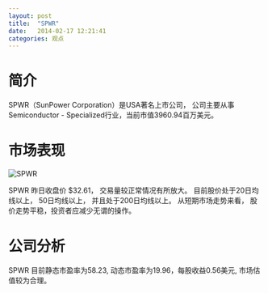 ```yaml
---
layout: post
title:  "SPWR"
date:   2014-02-17 12:21:41
categories: 观点
---
```


# 简介
SPWR（SunPower Corporation）是USA著名上市公司，
公司主要从事Semiconductor - Specialized行业，当前市值3960.94百万美元。

# 市场表现

![SPWR](http://finviz.com/chart.ashx?t=SPWR&ty=c&ta=1&p=d&s=l)

SPWR 昨日收盘价 $32.61，
交易量较正常情况有所放大。
目前股价处于20日均线以上，
50日均线以上，
并且处于200日均线以上。
从短期市场走势来看，
股价走势平稳，投资者应减少无谓的操作。

# 公司分析
SPWR 目前静态市盈率为58.23, 动态市盈率为19.96，每股收益0.56美元,
市场估值较为合理。
